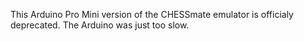 This Arduino Pro Mini version of the CHESSmate emulator is officialy deprecated. The Arduino was just too slow.
